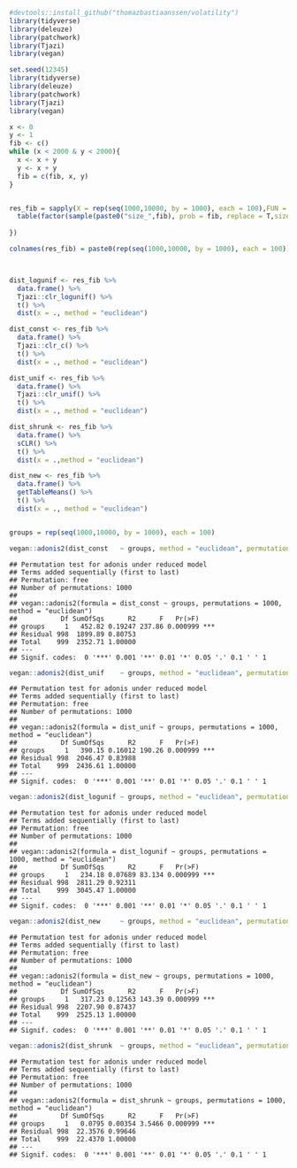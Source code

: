 ``` r
#devtools::install_github("thomazbastiaanssen/volatility")
library(tidyverse)
library(deleuze)
library(patchwork)
library(Tjazi)
library(vegan)
```

``` r
set.seed(12345)
library(tidyverse)
library(deleuze)
library(patchwork)
library(Tjazi)
library(vegan)

x <- 0
y <- 1
fib <- c()
while (x < 2000 & y < 2000){
  x <- x + y
  y <- x + y
  fib = c(fib, x, y)
}


res_fib = sapply(X = rep(seq(1000,10000, by = 1000), each = 100),FUN = function(x){
  table(factor(sample(paste0("size_",fib), prob = fib, replace = T,size = x ),levels = paste0("size_",fib)))
  
})

colnames(res_fib) = paste0(rep(seq(1000,10000, by = 1000), each = 100))



dist_logunif <- res_fib %>%
  data.frame() %>%
  Tjazi::clr_logunif() %>%
  t() %>%
  dist(x = ., method = "euclidean")  

dist_const <- res_fib %>%  
  data.frame() %>%
  Tjazi::clr_c() %>%
  t() %>%
  dist(x = ., method = "euclidean")  

dist_unif <- res_fib %>%
  data.frame() %>%
  Tjazi::clr_unif() %>%
  t() %>%
  dist(x = ., method = "euclidean")  

dist_shrunk <- res_fib %>%
  data.frame() %>%
  sCLR() %>%
  t() %>%
  dist(x = .,method = "euclidean")

dist_new <- res_fib %>% 
  data.frame() %>%
  getTableMeans() %>%
  t() %>%
  dist(x = ., method = "euclidean")


groups = rep(seq(1000,10000, by = 1000), each = 100)

vegan::adonis2(dist_const   ~ groups, method = "euclidean", permutations = 1000)
```

    ## Permutation test for adonis under reduced model
    ## Terms added sequentially (first to last)
    ## Permutation: free
    ## Number of permutations: 1000
    ## 
    ## vegan::adonis2(formula = dist_const ~ groups, permutations = 1000, method = "euclidean")
    ##           Df SumOfSqs      R2      F   Pr(>F)    
    ## groups     1   452.82 0.19247 237.86 0.000999 ***
    ## Residual 998  1899.89 0.80753                    
    ## Total    999  2352.71 1.00000                    
    ## ---
    ## Signif. codes:  0 '***' 0.001 '**' 0.01 '*' 0.05 '.' 0.1 ' ' 1

``` r
vegan::adonis2(dist_unif    ~ groups, method = "euclidean", permutations = 1000)
```

    ## Permutation test for adonis under reduced model
    ## Terms added sequentially (first to last)
    ## Permutation: free
    ## Number of permutations: 1000
    ## 
    ## vegan::adonis2(formula = dist_unif ~ groups, permutations = 1000, method = "euclidean")
    ##           Df SumOfSqs      R2      F   Pr(>F)    
    ## groups     1   390.15 0.16012 190.26 0.000999 ***
    ## Residual 998  2046.47 0.83988                    
    ## Total    999  2436.61 1.00000                    
    ## ---
    ## Signif. codes:  0 '***' 0.001 '**' 0.01 '*' 0.05 '.' 0.1 ' ' 1

``` r
vegan::adonis2(dist_logunif ~ groups, method = "euclidean", permutations = 1000)
```

    ## Permutation test for adonis under reduced model
    ## Terms added sequentially (first to last)
    ## Permutation: free
    ## Number of permutations: 1000
    ## 
    ## vegan::adonis2(formula = dist_logunif ~ groups, permutations = 1000, method = "euclidean")
    ##           Df SumOfSqs      R2      F   Pr(>F)    
    ## groups     1   234.18 0.07689 83.134 0.000999 ***
    ## Residual 998  2811.29 0.92311                    
    ## Total    999  3045.47 1.00000                    
    ## ---
    ## Signif. codes:  0 '***' 0.001 '**' 0.01 '*' 0.05 '.' 0.1 ' ' 1

``` r
vegan::adonis2(dist_new     ~ groups, method = "euclidean", permutations = 1000)
```

    ## Permutation test for adonis under reduced model
    ## Terms added sequentially (first to last)
    ## Permutation: free
    ## Number of permutations: 1000
    ## 
    ## vegan::adonis2(formula = dist_new ~ groups, permutations = 1000, method = "euclidean")
    ##           Df SumOfSqs      R2      F   Pr(>F)    
    ## groups     1   317.23 0.12563 143.39 0.000999 ***
    ## Residual 998  2207.90 0.87437                    
    ## Total    999  2525.13 1.00000                    
    ## ---
    ## Signif. codes:  0 '***' 0.001 '**' 0.01 '*' 0.05 '.' 0.1 ' ' 1

``` r
vegan::adonis2(dist_shrunk  ~ groups, method = "euclidean", permutations = 1000)
```

    ## Permutation test for adonis under reduced model
    ## Terms added sequentially (first to last)
    ## Permutation: free
    ## Number of permutations: 1000
    ## 
    ## vegan::adonis2(formula = dist_shrunk ~ groups, permutations = 1000, method = "euclidean")
    ##           Df SumOfSqs      R2      F   Pr(>F)    
    ## groups     1   0.0795 0.00354 3.5466 0.000999 ***
    ## Residual 998  22.3576 0.99646                    
    ## Total    999  22.4370 1.00000                    
    ## ---
    ## Signif. codes:  0 '***' 0.001 '**' 0.01 '*' 0.05 '.' 0.1 ' ' 1
